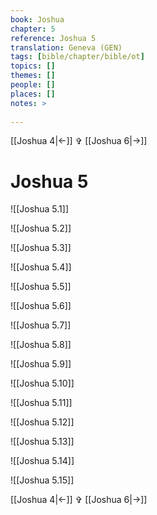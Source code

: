 ```yaml
---
book: Joshua
chapter: 5
reference: Joshua 5
translation: Geneva (GEN)
tags: [bible/chapter/bible/ot]
topics: []
themes: []
people: []
places: []
notes: >
  
---
```


[[Joshua 4|<-]] ✞ [[Joshua 6|->]]

# Joshua 5

![[Joshua 5.1]]

![[Joshua 5.2]]

![[Joshua 5.3]]

![[Joshua 5.4]]

![[Joshua 5.5]]

![[Joshua 5.6]]

![[Joshua 5.7]]

![[Joshua 5.8]]

![[Joshua 5.9]]

![[Joshua 5.10]]

![[Joshua 5.11]]

![[Joshua 5.12]]

![[Joshua 5.13]]

![[Joshua 5.14]]

![[Joshua 5.15]]

[[Joshua 4|<-]] ✞ [[Joshua 6|->]]
